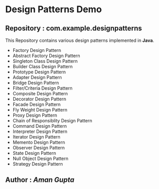 Design Patterns Demo
==========================
Repository : com.example.designpatterns
------------------------------------------

This Repository contains various design patterns implemented in **Java**.
- Factory Design Pattern
- Abstract Factory Design Pattern
- Singleton Class Design Pattern
- Builder Class Design Pattern
- Prototype Design Pattern
- Adapter Design Pattern
- Bridge Design Pattern
- Filter/Criteria Design Pattern
- Composite Design Pattern
- Decorator Design Pattern
- Facade Design Pattern
- Fly Weight Design Pattern
- Proxy Design Pattern
- Chain of Responsiblity Design Pattern
- Command Design Pattern
- Interpreter Design Pattern
- Iterator Design Pattern
- Memento Design Pattern
- Observer Design Pattern
- State Design Pattern
- Null Object Design Pattern
- Strategy Design Pattern

Author : *Aman Gupta*
---------------------
